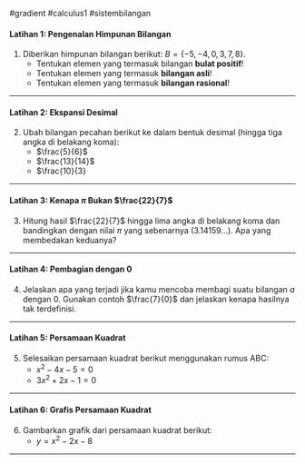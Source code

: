 #gradient #calculus1 #sistembilangan 

#### Latihan 1: Pengenalan Himpunan Bilangan

1. Diberikan himpunan bilangan berikut: $B = \{-5,-4,0,3,7,8\}$.
   - Tentukan elemen yang termasuk bilangan **bulat positif**!
   - Tentukan elemen yang termasuk **bilangan asli**!
   - Tentukan elemen yang termasuk **bilangan rasional**!

___

#### Latihan 2: Ekspansi Desimal

2. Ubah bilangan pecahan berikut ke dalam bentuk desimal (hingga tiga angka di belakang koma):
   - $\frac{5}{6}$
   - $\frac{13}{14}$
   - $\frac{10}{3}

___

#### Latihan 3: Kenapa $\pi$ Bukan $\frac{22}{7}$

3. Hitung hasil $\frac{22}{7}$ hingga lima angka di belakang koma dan bandingkan dengan nilai $\pi$ yang sebenarnya ($3.14159\dots$). Apa yang membedakan keduanya?

___

#### Latihan 4: Pembagian dengan $0$

4. Jelaskan apa yang terjadi jika kamu mencoba membagi suatu bilangan $a$ dengan $0$. Gunakan contoh $\frac{7}{0}$ dan jelaskan kenapa hasilnya tak terdefinisi.

___

#### Latihan 5: Persamaan Kuadrat

5. Selesaikan persamaan kuadrat berikut menggunakan rumus ABC:
   - $x^2-4x-5=0$
   - $3x^2+2x - 1 = 0$

___

#### Latihan 6: Grafis Persamaan Kuadrat

6. Gambarkan grafik dari persamaan kuadrat berikut:
   - $y = x^2 - 2x - 8$

___
